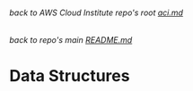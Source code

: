 ###### back to AWS Cloud Institute repo's root [aci.md](../aci.md)
###### back to repo's main [README.md](../../../README.md)
# Data Structures
